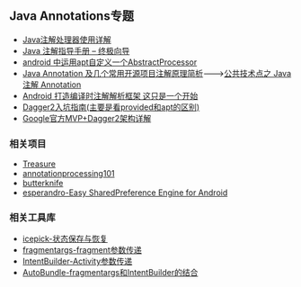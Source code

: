 Java Annotations专题
---
* [Java注解处理器使用详解](blogs/annotation-processing.md)
* [Java 注解指导手册 – 终极向导](http://www.importnew.com/14227.html)
* [android 中运用apt自定义一个AbstractProcessor](http://yzx41099298.github.io/2015/03/26/apt/)
* [Java Annotation 及几个常用开源项目注解原理简析](http://www.trinea.cn/android/java-annotation-android-open-source-analysis/)--->[公共技术点之 Java 注解 Annotation ](http://a.codekk.com/detail/Android/Trinea/%E5%85%AC%E5%85%B1%E6%8A%80%E6%9C%AF%E7%82%B9%E4%B9%8B%20Java%20%E6%B3%A8%E8%A7%A3%20Annotation)
* [Android 打造编译时注解解析框架 这只是一个开始](http://blog.csdn.net/lmj623565791/article/details/43452969)
* [Dagger2入坑指南(主要是看provided和apt的区别)](http://www.jianshu.com/p/b5cc2418a712)
* [Google官方MVP+Dagger2架构详解](http://www.jianshu.com/p/01d3c014b0b1)


### 相关项目
* [Treasure](https://github.com/baoyongzhang/Treasure)
* [annotationprocessing101](https://github.com/sockeqwe/annotationprocessing101)
* [butterknife](https://github.com/JakeWharton/butterknife)
* [esperandro-Easy SharedPreference Engine for Android](https://github.com/dkunzler/esperandro)


### 相关工具库
* [icepick-状态保存与恢复](https://github.com/frankiesardo/icepick)
* [fragmentargs-fragment参数传递](https://github.com/sockeqwe/fragmentargs)
* [IntentBuilder-Activity参数传递](https://github.com/emilsjolander/IntentBuilder)
* [AutoBundle-fragmentargs和IntentBuilder的结合](https://github.com/yatatsu/AutoBundle)
